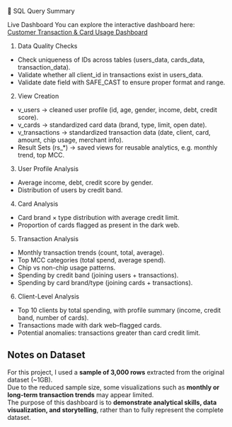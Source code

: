 📑 SQL Query Summary

Live Dashboard
You can explore the interactive dashboard here:  
[Customer Transaction & Card Usage Dashboard]([https://lookerstudio.google.com/xxxxxx](https://lookerstudio.google.com/reporting/72dfa2eb-40d6-41d8-ba38-6d010eefa960))

1. Data Quality Checks
- Check uniqueness of IDs across tables (users_data, cards_data, transaction_data).
- Validate whether all client_id in transactions exist in users_data.
- Validate date field with SAFE_CAST to ensure proper format and range.
  
2. View Creation
- v_users → cleaned user profile (id, age, gender, income, debt, credit score).
- v_cards → standardized card data (brand, type, limit, open date).
- v_transactions → standardized transaction data (date, client, card, amount, chip usage, merchant info).
- Result Sets (rs_*) → saved views for reusable analytics, e.g. monthly trend, top MCC.

3. User Profile Analysis
- Average income, debt, credit score by gender.
- Distribution of users by credit band.

4. Card Analysis
- Card brand × type distribution with average credit limit.
- Proportion of cards flagged as present in the dark web.

5. Transaction Analysis
- Monthly transaction trends (count, total, average).
- Top MCC categories (total spend, average spend).
- Chip vs non-chip usage patterns.
- Spending by credit band (joining users + transactions).
- Spending by card brand/type (joining cards + transactions).

6. Client-Level Analysis
- Top 10 clients by total spending, with profile summary (income, credit band, number of cards).
- Transactions made with dark web–flagged cards.
- Potential anomalies: transactions greater than card credit limit.


## Notes on Dataset
For this project, I used a **sample of 3,000 rows** extracted from the original dataset (~1GB).  
Due to the reduced sample size, some visualizations such as **monthly or long-term transaction trends** may appear limited.  
The purpose of this dashboard is to **demonstrate analytical skills, data visualization, and storytelling**, rather than to fully represent the complete dataset.

